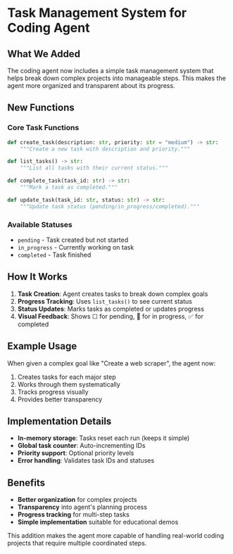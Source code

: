 # Task Management System for Coding Agent

## What We Added

The coding agent now includes a simple task management system that helps break down complex projects into manageable steps. This makes the agent more organized and transparent about its progress.

## New Functions

### Core Task Functions
```python
def create_task(description: str, priority: str = "medium") -> str:
    """Create a new task with description and priority."""

def list_tasks() -> str:
    """List all tasks with their current status."""

def complete_task(task_id: str) -> str:
    """Mark a task as completed."""

def update_task(task_id: str, status: str) -> str:
    """Update task status (pending/in_progress/completed)."""
```

### Available Statuses
- `pending` - Task created but not started
- `in_progress` - Currently working on task
- `completed` - Task finished

## How It Works

1. **Task Creation**: Agent creates tasks to break down complex goals
2. **Progress Tracking**: Uses `list_tasks()` to see current status
3. **Status Updates**: Marks tasks as completed or updates progress
4. **Visual Feedback**: Shows ☐ for pending, 🔄 for in progress, ✅ for completed

## Example Usage

When given a complex goal like "Create a web scraper", the agent now:

1. Creates tasks for each major step
2. Works through them systematically
3. Tracks progress visually
4. Provides better transparency

## Implementation Details

- **In-memory storage**: Tasks reset each run (keeps it simple)
- **Global task counter**: Auto-incrementing IDs
- **Priority support**: Optional priority levels
- **Error handling**: Validates task IDs and statuses

## Benefits

- **Better organization** for complex projects
- **Transparency** into agent's planning process
- **Progress tracking** for multi-step tasks
- **Simple implementation** suitable for educational demos

This addition makes the agent more capable of handling real-world coding projects that require multiple coordinated steps.